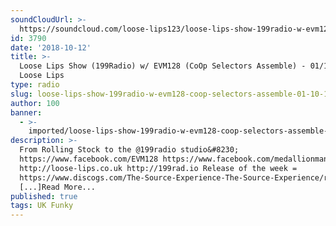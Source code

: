 ```yaml
---
soundCloudUrl: >-
  https://soundcloud.com/loose-lips123/loose-lips-show-199radio-w-evm128-coop-selectors-assemble-011018
id: 3790
date: '2018-10-12'
title: >-
  Loose Lips Show (199Radio) w/ EVM128 (CoOp Selectors Assemble) - 01/10/18 -
  Loose Lips
type: radio
slug: loose-lips-show-199radio-w-evm128-coop-selectors-assemble-01-10-18
author: 100
banner:
  - >-
    imported/loose-lips-show-199radio-w-evm128-coop-selectors-assemble-01-10-18/image3790.jpeg
description: >-
  From Rolling Stock to the @199radio studio&#8230;
  https://www.facebook.com/EVM128 https://www.facebook.com/medallionmanmusic
  http://loose-lips.co.uk http://199rad.io Release of the week =
  https://www.discogs.com/The-Source-Experience-The-Source-Experience/release/22657
  [...]Read More...
published: true
tags: UK Funky
---
```

